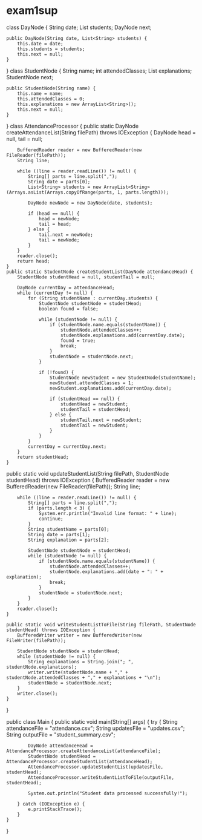 # exam1sup
class DayNode {
    String date;
    List<String> students;
    DayNode next;

    public DayNode(String date, List<String> students) {
        this.date = date;
        this.students = students;
        this.next = null;
    }
}
class StudentNode {
    String name;
    int attendedClasses;
    List<String> explanations;
    StudentNode next;

    public StudentNode(String name) {
        this.name = name;
        this.attendedClasses = 0;
        this.explanations = new ArrayList<String>();
        this.next = null;
    }
}
class AttendanceProcessor {
    public static DayNode createAttendanceList(String filePath) throws IOException {
        DayNode head = null, tail = null;

        BufferedReader reader = new BufferedReader(new FileReader(filePath));
        String line;

        while ((line = reader.readLine()) != null) {
            String[] parts = line.split(",");
            String date = parts[0];
            List<String> students = new ArrayList<String>(Arrays.asList(Arrays.copyOfRange(parts, 1, parts.length)));

            DayNode newNode = new DayNode(date, students);

            if (head == null) {
                head = newNode;
                tail = head;
            } else {
                tail.next = newNode;
                tail = newNode;
            }
        }
        reader.close();
        return head;
    }
    public static StudentNode createStudentList(DayNode attendanceHead) {
        StudentNode studentHead = null, studentTail = null;

        DayNode currentDay = attendanceHead;
        while (currentDay != null) {
            for (String studentName : currentDay.students) {
                StudentNode studentNode = studentHead;
                boolean found = false;

                while (studentNode != null) {
                    if (studentNode.name.equals(studentName)) {
                        studentNode.attendedClasses++;
                        studentNode.explanations.add(currentDay.date);
                        found = true;
                        break;
                    }
                    studentNode = studentNode.next;
                }

                if (!found) {
                    StudentNode newStudent = new StudentNode(studentName);
                    newStudent.attendedClasses = 1;
                    newStudent.explanations.add(currentDay.date);

                    if (studentHead == null) {
                        studentHead = newStudent;
                        studentTail = studentHead;
                    } else {
                        studentTail.next = newStudent;
                        studentTail = newStudent;
                    }
                }
            }
            currentDay = currentDay.next;
        }
        return studentHead;
    }
 public static void updateStudentList(String filePath, StudentNode studentHead) throws IOException {
        BufferedReader reader = new BufferedReader(new FileReader(filePath));
        String line;

        while ((line = reader.readLine()) != null) {
            String[] parts = line.split(",");
            if (parts.length < 3) {
                System.err.println("Invalid line format: " + line);
                continue;
            }
            String studentName = parts[0];
            String date = parts[1];
            String explanation = parts[2];

            StudentNode studentNode = studentHead;
            while (studentNode != null) {
                if (studentNode.name.equals(studentName)) {
                    studentNode.attendedClasses++;
                    studentNode.explanations.add(date + ": " + explanation);
                    break;
                }
                studentNode = studentNode.next;
            }
        }
        reader.close();
    }

    public static void writeStudentListToFile(String filePath, StudentNode studentHead) throws IOException {
        BufferedWriter writer = new BufferedWriter(new FileWriter(filePath));

        StudentNode studentNode = studentHead;
        while (studentNode != null) {
            String explanations = String.join("; ", studentNode.explanations);
            writer.write(studentNode.name + "," + studentNode.attendedClasses + "," + explanations + "\n");
            studentNode = studentNode.next;
        }
        writer.close();
    }
}

public class Main {
    public static void main(String[] args) {
        try {
            String attendanceFile = "attendance.csv";
            String updatesFile = "updates.csv";
            String outputFile = "student_summary.csv";

            DayNode attendanceHead = AttendanceProcessor.createAttendanceList(attendanceFile);
            StudentNode studentHead = AttendanceProcessor.createStudentList(attendanceHead);
            AttendanceProcessor.updateStudentList(updatesFile, studentHead);
            AttendanceProcessor.writeStudentListToFile(outputFile, studentHead);

            System.out.println("Student data processed successfully!");

        } catch (IOException e) {
            e.printStackTrace();
        }
    }
}
